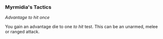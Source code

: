 ### Myrmidia's Tactics

_Advantage to hit once_

You gain an advantage die to one _to hit_ test. This can be an unarmed, melee or ranged attack.